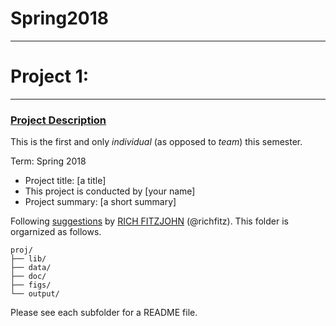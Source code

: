 # Spring2018

----

# Project 1: 

----


### [Project Description](doc/)
This is the first and only *individual* (as opposed to *team*) this semester. 

Term: Spring 2018

+ Project title: [a title]
+ This project is conducted by [your name]
+ Project summary: [a short summary] 

Following [suggestions](http://nicercode.github.io/blog/2013-04-05-projects/) by [RICH FITZJOHN](http://nicercode.github.io/about/#Team) (@richfitz). This folder is orgarnized as follows.

```
proj/
├── lib/
├── data/
├── doc/
├── figs/
└── output/
```

Please see each subfolder for a README file.